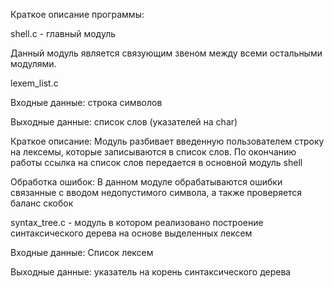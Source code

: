 Краткое описание программы:

shell.c - главный модуль

Данный модуль является связующим звеном между всеми остальными модулями.



lexem_list.c

Входные данные: строка символов

Выходные данные: список слов (указателей на char)

Краткое описание:
Модуль разбивает введенную пользователем строку на лексемы, которые записываются в список слов. 
По окончанию работы ссылка на список слов передается в основной модуль shell

Обработка ошибок:
В данном модуле обрабатываются ошибки связанные с вводом недопустимого символа, а также проверяется
баланс скобок


syntax_tree.c - модуль в котором реализовано построение синтаксического дерева на основе выделенных
лексем

Входные данные:
Список лексем

Выходные данные:
указатель на корень синтаксического дерева


